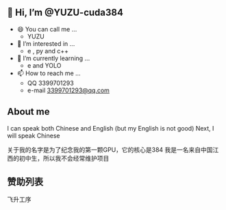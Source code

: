 👋 Hi, I’m @YUZU-cuda384
---
- 😄 You can call me ...
  - YUZU
- 👀 I’m interested in ...
  - e , py and c++
- 🌱 I’m currently learning ...
  - e and YOLO
- 📫 How to reach me ...
  - QQ 3399701293
  - e-mail 3399701293@qq.com

About me
---
I can speak both Chinese and English (but my English is not good)
Next, I will speak Chinese

关于我的名字是为了纪念我的第一颗GPU，它的核心是384
我是一名来自中国江西的初中生，所以我不会经常维护项目

赞助列表
---
飞升工序

<!---
YUZU-cuda384/YUZU-cuda384 is a ✨ special ✨ repository because its `README.md` (this file) appears on your GitHub profile.
You can click the Preview link to take a look at your changes.
--->
